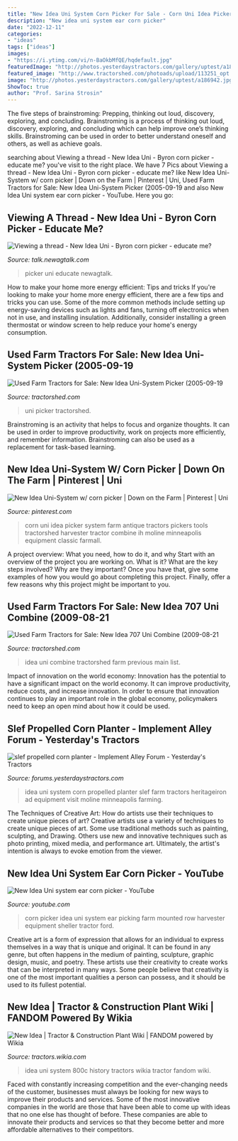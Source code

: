 ```yaml
---
title: "New Idea Uni System Corn Picker For Sale - Corn Uni Idea Picker System Farm Antique Tractors Pickers Tools Tractorshed Harvester Tractor Combine Ih Moline Minneapolis Equipment Classic Farmall"
description: "New idea uni system ear corn picker"
date: "2022-12-11"
categories:
- "ideas"
tags: ["ideas"]
images:
- "https://i.ytimg.com/vi/n-BaOkbMfQE/hqdefault.jpg"
featuredImage: "http://photos.yesterdaystractors.com/gallery/uptest/a186942.jpg"
featured_image: "http://www.tractorshed.com/photoads/upload/113251_opt.jpg"
image: "http://photos.yesterdaystractors.com/gallery/uptest/a186942.jpg"
ShowToc: true
author: "Prof. Sarina Strosin"
---
```



The five steps of brainstroming: Prepping, thinking out loud, discovery, exploring, and concluding.
Brainstroming is a process of thinking out loud, discovery, exploring, and concluding which can help improve one’s thinking skills. Brainstroming can be used in order to better understand oneself and others, as well as achieve goals.

	

		
searching about Viewing a thread - New Idea Uni - Byron corn picker - educate me? you've visit to the right place. We have 7 Pics about Viewing a thread - New Idea Uni - Byron corn picker - educate me? like New Idea Uni-System w/ corn picker | Down on the Farm | Pinterest | Uni, Used Farm Tractors for Sale: New Idea Uni-System Picker (2005-09-19 and also New Idea Uni system ear corn picker - YouTube. Here you go:
		
    
## Viewing A Thread - New Idea Uni - Byron Corn Picker - Educate Me?

<img loading=lazy src="https://talk.newagtalk.com/forums/get-attachment.asp?action=view&amp;attachmentid=356139&amp;imagerotation=135" onerror="this.onerror=null;this.src='https://tse1.mm.bing.net/th?id=OIP.hLBtUwMtQfYQozkBdr08fAHaFj&amp;pid=15.1';" alt="Viewing a thread - New Idea Uni - Byron corn picker - educate me?">

_Source: talk.newagtalk.com_

>picker uni educate newagtalk. 

	

How to make your home more energy efficient: Tips and tricks
If you're looking to make your home more energy efficient, there are a few tips and tricks you can use. Some of the more common methods include setting up energy-saving devices such as lights and fans, turning off electronics when not in use, and installing insulation. Additionally, consider installing a green thermostat or window screen to help reduce your home's energy consumption.

    
## Used Farm Tractors For Sale: New Idea Uni-System Picker (2005-09-19

<img loading=lazy src="http://www.tractorshed.com/photoads/upload/113251_opt.jpg" onerror="this.onerror=null;this.src='https://tse2.mm.bing.net/th?id=OIP.W2Ary-zeheV21AgOret4GgAAAA&amp;pid=15.1';" alt="Used Farm Tractors for Sale: New Idea Uni-System Picker (2005-09-19">

_Source: tractorshed.com_

>uni picker tractorshed. 

	

Brainstroming is an activity that helps to focus and organize thoughts. It can be used in order to improve productivity, work on projects more efficiently, and remember information. Brainstroming can also be used as a replacement for task-based learning.

    
## New Idea Uni-System W/ Corn Picker | Down On The Farm | Pinterest | Uni

<img loading=lazy src="https://s-media-cache-ak0.pinimg.com/originals/e3/4b/d5/e34bd56f064f34ae51f2e86647f7387d.jpg" onerror="this.onerror=null;this.src='https://tse1.mm.bing.net/th?id=OIP.y5C4EDUWsPmQ7ARKj5sR6AAAAA&amp;pid=15.1';" alt="New Idea Uni-System w/ corn picker | Down on the Farm | Pinterest | Uni">

_Source: pinterest.com_

>corn uni idea picker system farm antique tractors pickers tools tractorshed harvester tractor combine ih moline minneapolis equipment classic farmall. 

	

A project overview: What you need, how to do it, and why
Start with an overview of the project you are working on. What is it? What are the key steps involved? Why are they important? Once you have that, give some examples of how you would go about completing this project. Finally, offer a few reasons why this project might be important to you.

    
## Used Farm Tractors For Sale: New Idea 707 Uni Combine (2009-08-21

<img loading=lazy src="http://www.tractorshed.com/photoads/upload/348236_opt.jpg" onerror="this.onerror=null;this.src='https://tse3.mm.bing.net/th?id=OIP.0AsJrmfRIuFQJjk0vQGp2AHaEK&amp;pid=15.1';" alt="Used Farm Tractors for Sale: New Idea 707 Uni Combine (2009-08-21">

_Source: tractorshed.com_

>idea uni combine tractorshed farm previous main list. 

	

Impact of innovation on the world economy:
Innovation has the potential to have a significant impact on the world economy. It can improve productivity, reduce costs, and increase innovation. In order to ensure that innovation continues to play an important role in the global economy, policymakers need to keep an open mind about how it could be used.

    
## Slef Propelled Corn Planter - Implement Alley Forum - Yesterday&#039;s Tractors

<img loading=lazy src="http://photos.yesterdaystractors.com/gallery/uptest/a186942.jpg" onerror="this.onerror=null;this.src='https://tse2.mm.bing.net/th?id=OIP.meOk_CVohTq9etUiXtHTLgHaIk&amp;pid=15.1';" alt="slef propelled corn planter - Implement Alley Forum - Yesterday&#039;s Tractors">

_Source: forums.yesterdaystractors.com_

>idea uni system corn propelled planter slef farm tractors heritageiron ad equipment visit moline minneapolis farming. 

	

The Techniques of Creative Art: How do artists use their techniques to create unique pieces of art?
Creative artists use a variety of techniques to create unique pieces of art. Some use traditional methods such as painting, sculpting, and Drawing. Others use new and innovative techniques such as photo printing, mixed media, and performance art. Ultimately, the artist's intention is always to evoke emotion from the viewer.

    
## New Idea Uni System Ear Corn Picker - YouTube

<img loading=lazy src="https://i.ytimg.com/vi/n-BaOkbMfQE/hqdefault.jpg" onerror="this.onerror=null;this.src='https://tse3.mm.bing.net/th?id=OIP.aHcLr3kfKvL0X9NoNRmjxwHaFj&amp;pid=15.1';" alt="New Idea Uni system ear corn picker - YouTube">

_Source: youtube.com_

>corn picker idea uni system ear picking farm mounted row harvester equipment sheller tractor ford. 

	

Creative art is a form of expression that allows for an individual to express themselves in a way that is unique and original. It can be found in any genre, but often happens in the medium of painting, sculpture, graphic design, music, and poetry. These artists use their creativity to create works that can be interpreted in many ways. Some people believe that creativity is one of the most important qualities a person can possess, and it should be used to its fullest potential.

    
## New Idea | Tractor &amp; Construction Plant Wiki | FANDOM Powered By Wikia

<img loading=lazy src="https://vignette.wikia.nocookie.net/tractors/images/1/1a/New_Idea_800C_Uni-System_-_1985.jpg/revision/latest?cb=20150702194113" onerror="this.onerror=null;this.src='https://tse4.mm.bing.net/th?id=OIP.UBCuM6b9AWaA8D3wHv1hvQHaFq&amp;pid=15.1';" alt="New Idea | Tractor &amp; Construction Plant Wiki | FANDOM powered by Wikia">

_Source: tractors.wikia.com_

>idea uni system 800c history tractors wikia tractor fandom wiki. 

	

Faced with constantly increasing competition and the ever-changing needs of the customer, businesses must always be looking for new ways to improve their products and services. Some of the most innovative companies in the world are those that have been able to come up with ideas that no one else has thought of before. These companies are able to innovate their products and services so that they become better and more affordable alternatives to their competitors.

